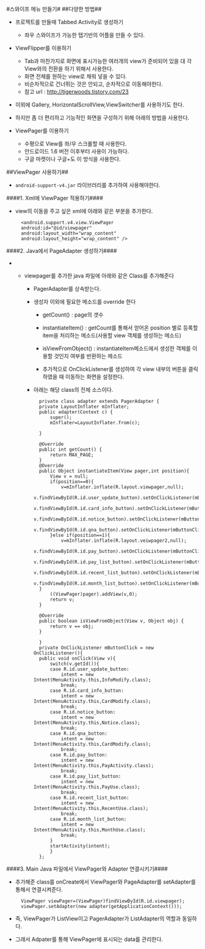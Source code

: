 #스와이프 메뉴 만들기#
##다양한 방법##
- 프로젝트를 만들때 Tabbed Activity로 생성하기

	- 좌우 스와이프가 가능한 탭기반의 어플을 만들 수 있다.


- ViewFlipper를 이용하기

	- Tab과 마찬가지로 화면에 표시가능한 여러개의 view가 준비되어 있을 대 각 View와의 전환을 하기 위해서 사용한다.
	- 화면 전체를 원하는 view로 채워 넣을 수 있다.
	- 비순차적으로 건너뛰는 것은 안되고, 순차적으로 이동해야한다.
	- 참고 url : http://tigerwoods.tistory.com/23

- 이외에 Gallery, HorizontalScrollView,ViewSwitcher를 사용하기도 한다.

- 하지만 좀 더 편리하고 기능적인 화면을 구성하기 위해 아래의 방법을 사용한다.

- ViewPager를 이용하기

	- 수평으로 View를 좌/우 스크롤할 때 사용한다.
	- 안드로이드 1.6 버전 이후부터 사용이 가능하다.
	- 구글 마켓이나 구글+도 이 방식을 사용한다.

##ViewPager 사용하기##

- `android-support-v4.jar` 라이브러리를 추가하여 사용해야한다.

####1. Xml에 ViewPager 적용하기####
- view의 이동을 주고 싶은 xml에 아래와 같은 부분을 추가한다.

		<android.support.v4.view.ViewPager
		android:id="@id/viewpager"
		android:layout_width="wrap_content"
		android:layout_height="wrap_content" />
        
####2. Java에서 PageAdapter 생성하기####

- - viewpager를 추가한 java 파일에 아래와 같은 Class를 추가해준다

	- PagerAdapter를 상속받는다.

	- 생성자 이외에 필요한 메소드를 override 한다

		- getCount() : page의 갯수

		- instantiateItem() : getCount를 통해서 얻어온 position 별로 등록할 item을 처리하는 메소드(사용할 view 객체를 생성하는 메소드)

		- isViewFromObject() : instantiateItem메소드에서 생성한 객체를 이용할 것인지 여부를 반환하는 메소드

		- 추가적으로 OnClickListener를 생성하여 각 view 내부의 버튼을 클릭하였을 때 이동하는 화면을 설정한다.

	- 아래는 해당 class의 전체 소스이다.

			private class adapter extends PagerAdapter {
    		private LayoutInflater mInflater;
			public adapter(Context c) {
				super();
				mInflater=LayoutInflater.from(c);
			
			}

			@Override
			public int getCount() {
				return MAX_PAGE;
			}
			@Override
			public Object instantiateItem(View pager,int position){
				View v = null;
				if(position==0){
					v=mInflater.inflate(R.layout.viewpager,null);
					v.findViewById(R.id.user_update_button).setOnClickListener(mButtonClick);
					v.findViewById(R.id.card_info_button).setOnClickListener(mButtonClick);
					v.findViewById(R.id.notice_button).setOnClickListener(mButtonClick);
					v.findViewById(R.id.qna_button).setOnClickListener(mButtonClick);
				}else if(position==1){
					v=mInflater.inflate(R.layout.veiwpager2,null);
					v.findViewById(R.id.pay_button).setOnClickListener(mButtonClick);
					v.findViewById(R.id.pay_list_button).setOnClickListener(mButtonClick);
					v.findViewById(R.id.recent_list_button).setOnClickListener(mButtonClick);
					v.findViewById(R.id.month_list_button).setOnClickListener(mButtonClick);
			}
				((ViewPager)pager).addView(v,0);
				return v;
			}

			@Override
			public boolean isViewFromObject(View v, Object obj) {
				return v == obj;
			}

			}
   	 		private OnClickListener mButtonClick = new OnClickListener(){
    		public void onClick(View v){
    			switch(v.getId()){
    			case R.id.user_update_button:
    				intent = new Intent(MenuActivity.this,InfoModify.class);
    				break;
    			case R.id.card_info_button:
    				intent = new Intent(MenuActivity.this,CardModify.class);
    				break;
    			case R.id.notice_button:
    				intent = new Intent(MenuActivity.this,Notice.class);
    				break;
    			case R.id.qna_button:
    				intent = new Intent(MenuActivity.this,CardModify.class);
    				break;
    			case R.id.pay_button:
    				intent = new Intent(MenuActivity.this,PayActivity.class);
    				break;
    			case R.id.pay_list_button:
    				intent = new Intent(MenuActivity.this,PayUse.class);
    				break;
    			case R.id.recent_list_button:
    				intent = new Intent(MenuActivity.this,RecentUse.class);
    				break;
    			case R.id.month_list_button:
    				intent = new Intent(MenuActivity.this,MonthUse.class);
    				break;
    			}
    			startActivity(intent);
    			}
    		};
            
####3. Main Java 파일에서 ViewPager와 Adapter 연결시키기####

- 추가해준 class를 onCreate에서 ViewPager와 PageAdapter를 setAdapter를 통해서 연결시켜준다.

		ViewPager viewPager=(ViewPager)findViewById(R.id.viewpager); 
        viewPager.setAdapter(new adapter(getApplicationContext()));
        
- 즉, ViewPager가 ListView이고 PagerAdapter가 ListAdapter의 역할과 동일하다.

- 그래서 Adpater를 통해 ViewPager에 표시되는 data를 관리한다.

